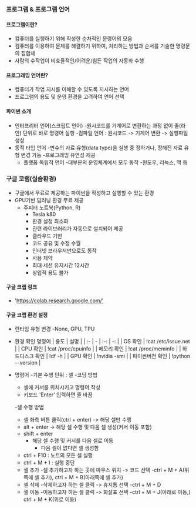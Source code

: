 <h3 id="프로그램--프로그램-언어">프로그램 &amp; 프로그램 언어</h3>
<h4 id="프로그램이란">프로그램이란?</h4>
<ul>
<li>컴퓨터를 실행하기 위해 작성한 순차적인 문령어의 모음</li>
<li>컴퓨터를 이용하여 문제를 해결하기 위하여, 처리하는 방법과 순서를
   기술한 명령문의 집합체</li>
<li>사람의 수작업이 비효율적인/어려운/힘든 작업의 자동화 수행</li>
</ul>
<h4 id="프로그래밍-언어란">프로그래밍 언어란?</h4>
<ul>
<li>컴퓨터가 작업 지시를 이해할 수 있도록 지시하는 언어</li>
<li>프로그램의 용도 및 운영 환경을 고려하여 언어 선택</li>
</ul>
<h4 id="파이썬-소개">파이썬 소개</h4>
<ul>
<li>인터프리터 언어(스크립트 언어)
  -원시코드를 기계어로 변환하는 과정 없이 줄(라인) 단위로 바로 명령어 실행
 -컴파일 언어 : 원시코드 -&gt; 기계어 변환 -&gt; 실행파일 생성</li>
<li>동적 타입 언어
  -변수의 자료 유형(data type)을 실행 중 정하거나, 정해진 자료 유형 변경 가능
 -프로그래밍 유연성 제공<ul>
<li>플랫폼 독립적 언어
-대부분의 운영체계에서 모두 동작
-원도우, 리눅스, 맥 등</li>
</ul>
</li>
</ul>
<h3 id="구글-코랩실습환경">구글 코랩(실습환경)</h3>
<ul>
<li>구글에서 무료로 제공하는 파이썬을 작성하고 실행할 수 있는 환경</li>
<li>GPU기반 딥러닝 환경 무료 제공<ul>
<li>주피터 노트북(Python, R)<ul>
<li>Tesla k80</li>
<li>환경 설정 최소화</li>
<li>관련 라이브러리가 자동으로 설치되어 제공</li>
<li>클라우드 기반</li>
<li>코드 공유 및 수정 수월</li>
<li>인터넷 브라우저만으로도 동작</li>
<li>사용 제약</li>
<li>최대 세션 유지시간 12시간</li>
<li>상업적 용도 불가</li>
</ul>
</li>
</ul>
</li>
</ul>
<h4 id="구글-코랩-링크">구글 코랩 링크</h4>
<ul>
<li>'<a href="https://colab.research.google.com/'">https://colab.research.google.com/'</a></li>
</ul>
<h4 id="구글-코랩-환경-설정">구글 코랩 환경 설정</h4>
<ul>
<li><p>런타임 유형 변경
  -None, GPU, TPU
<img alt="" src="https://velog.velcdn.com/images/hanyeon/post/66899546-80b8-4a3d-9d48-e2f0127dd7dd/image.png" />
<img alt="" src="https://velog.velcdn.com/images/hanyeon/post/ac89cb63-dc82-43bc-97e0-7ffaacf65564/image.png" /></p>
</li>
<li><p>환경 확인 명령어
| 용도 | 설명 |
| :- | - | :-: | -: |
| OS 확인 | !cat /etc/issue.net |
| CPU 확인 | !cat /proc/cpuinfo |
| 메모리 확인 | !cat /proc/meminfo |
| 하드디스크 확인 | !df -h |
| GPU 확인 | !nvidia -smi |
| 파이썬버전 확인 | !python --version |</p>
</li>
</ul>
<ul>
<li><p>명령어
-기본 수행 단위 : 셀
-코딩 방법</p>
<ul>
<li>셀에 커서를 위치시키고 명령어 작성</li>
<li>키보드 'Enter' 입력하면 줄 바꿈</li>
</ul>
<p>-셀 수행 방법</p>
<ul>
<li>셀 좌측 버튼 클릭(ctrl + enter) -&gt; 해당 셀만 수행</li>
<li>alt + enter -&gt; 해당 셀 수행 및 다음 셀 생성(커서 이동 포함)</li>
<li>shift + enter<ul>
<li>해당 셀 수행 및 커서를 다음 셀로 이동<ul>
<li>다음 셀이 없다면 셀 생성함</li>
</ul>
</li>
</ul>
</li>
<li>ctrl + F10 : 노트의 모든 셀 실행</li>
<li>ctrl + M + I : 실행 중단</li>
<li>셀 추가
  -셀 추가하고자 하는 곳에 마우스 위치 -&gt; 코드 선택
-ctrl + M + A(위쪽에 셀 추가), ctrl + M + B(아래쪽에 셀 추가)</li>
<li>셀 삭제
  -삭제하고자 하는 셀 클릭 -&gt; 휴지통 선택
-ctrl + M + D</li>
<li>셀 이동
  -이동하고자 하는 셀 클릭 -&gt; 화살표 선택
-ctrl + M + J(아래로 이동,) ctrl + M + K(위로 이동)</li>
</ul>
</li>
</ul>